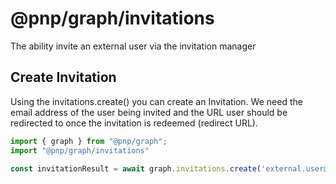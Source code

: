 # @pnp/graph/invitations

The ability invite an external user via the invitation manager

## Create Invitation

Using the invitations.create() you can create an Invitation.
We need the email address of the user being invited and the URL user should be redirected to once the invitation is redeemed (redirect URL).

```TypeScript
import { graph } from "@pnp/graph";
import "@pnp/graph/invitations"

const invitationResult = await graph.invitations.create('external.user@email-address.com', 'https://tenant.sharepoint.com/sites/redirecturi');

```
